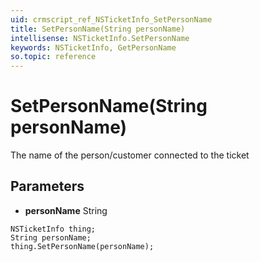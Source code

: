 ```yaml
---
uid: crmscript_ref_NSTicketInfo_SetPersonName
title: SetPersonName(String personName)
intellisense: NSTicketInfo.SetPersonName
keywords: NSTicketInfo, GetPersonName
so.topic: reference
---
```


# SetPersonName(String personName)

The name of the person/customer connected to the ticket

## Parameters

* **personName** String

```crmscript
NSTicketInfo thing;
String personName;
thing.SetPersonName(personName);
```

